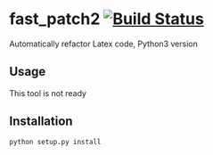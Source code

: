 # fast_patch2 [![Build Status](https://travis-ci.com/FilippoRanza/fast_patch2.svg?branch=master)](https://travis-ci.com/FilippoRanza/fast_patch2)

Automatically refactor Latex code, Python3 version

## Usage

This tool is not ready


## Installation

```bash
python setup.py install
```



